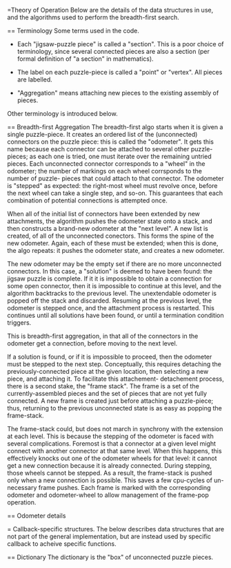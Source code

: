 
=Theory of Operation
Below are the details of the data structures in use, and the algorithms
used to perform the breadth-first search.

== Terminology
Some terms used in the code.

* Each "jigsaw-puzzle piece" is called a "section". This is a poor
  choice of terminology, since several connected pieces are also a
  section (per formal definition of "a section" in mathematics).

* The label on each puzzle-piece is called a "point" or "vertex".
  All pieces are labelled.

* "Aggregation" means attaching new pieces to the existing assembly
  of pieces.

Other terminology is introduced below.

== Breadth-first Aggregation
The breadth-first algo starts when it is given a single puzzle-piece.
It creates an ordered list of the (unconnected) connectors on the puzzle
piece: this is called the "odometer".  It gets this name because each
connector can be attached to several other puzzle-pieces; as each one is
tried, one must iterate over the remaining untried pieces. Each
unconnected connector corresponds to a "wheel" in the odometer; the
number of markings on each wheel corrsponds to the number of puzzle-
pieces that could attach to that connector. The odometer is "stepped"
as expected: the right-most wheel must revolve once, before the next
wheel can take a single step, and so-on.  This guarantees that each
combination of potential connections is attempted once.

When all of the initial list of connectors have been extended by new
attachments, the algorithm pushes the odometer state onto a stack,
and then constructs a brand-new odometer at the "next level". A new
list is created, of all of the unconnected conectors. This forms the
spine of the new odometer. Again, each of these must be extended;
when this is done, the algo repeats: it pushes the odometer state,
and creates a new odometer.

The new odometer may be the empty set if there are no more unconnected
connectors. In this case, a "solution" is deemed to have been found:
the jigsaw puzzle is complete. If it it is impossible to obtain a
connection for some open connector, then it is impossible to continue
at this level, and the algorithm backtracks to the previous level.
The unextendable odometer is popped off the stack and discarded.
Resuming at the previous level, the odometer is stepped once, and the
attachment process is restarted.  This continues until all solutions
have been found, or until a termination condition triggers.

This is breadth-first aggregation, in that all of the connectors in the
odometer get a connection, before moving to the next level.

If a solution is found, or if it is impossible to proceed, then the
odometer must be stepped to the next step.  Conceptually, this requires
detaching the previously-connected piece at the given location, then
selecting a new piece, and attaching it. To facilitate this attachement-
detachement process, there is a second stake, the "frame stack".  The
frame is a set of the currently-assembled pieces and the set of pieces
that are not yet fully connected. A new frame is created just before
attaching a puzzle-piece; thus, returning to the previous unconnected
state is as easy as popping the frame-stack.

The frame-stack could, but does not march in synchrony with the
extension at each level.  This is because the stepping of the odometer
is faced with several complications.  Foremost is that a connector
at a given level might connect with another connector at that same
level. When this happens, this effectively knocks out one of the
odometer wheels for that level: it cannot get a new connection because
it is already connected.  During stepping, those wheels cannot be
stepped.  As a result, the frame-stack is pushed only when a new
connection is possible. This saves a few cpu-cycles of un-necessary
frame pushes.  Each frame is marked with the corresponding odometer
and odometer-wheel to allow management of the frame-pop operation.





== Odometer details




= Callback-specific structures.
The below describes data structures that are not part of the general
implementation, but are instead used by specific callback to acheive
specific functions.

== Dictionary
The dictionary is the "box" of unconnected puzzle pieces.


